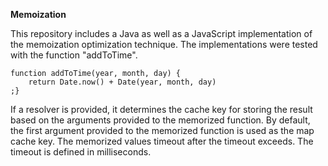 **Memoization**

This repository includes a Java as well as a JavaScript implementation of the memoization optimization technique. 
The implementations were tested with the function "addToTime". 

```
function addToTime(year, month, day) {
    return Date.now() + Date(year, month, day)
;}
``` 

If a resolver is provided, it determines the cache key for storing the result
based on the arguments provided to the memorized function. By default, the first
argument provided to the memorized function is used as the map cache key. The 
memorized values timeout after the timeout exceeds. The timeout is defined in milliseconds.
